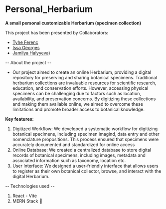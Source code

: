 # Personal_Herbarium
**A small personal customizable Herbarium (specimen collection)**

This project has been presented by Collaborators:
- [Tyhe Ferenc](https://github.com/MEINNASTIE)
- [Issa Georges](https://github.com/issageorges)
- [Jamilya Halyyeva](https://github.com/JamilyaHalyyeva))

-- About the project --
- Our project aimed to create an online Herbarium, providing a digital repository for preserving and sharing botanical specimens. Traditional herbarium collections are invaluable resources for scientific research, education, and conservation efforts. However, accessing physical specimens can be challenging due to factors such as location, availability, and preservation concerns. By digitizing these collections and making them available online, we aimed to overcome these limitations and promote broader access to botanical knowledge. 

**Key features:**
1. Digitized Workflow: We developed a systematic workflow for digitizing botanical specimens, including specimen imagind, data entry and other nomenclature propositions. This process ensured that specimens were accurately documented and standardized for online access
2. Online Database: We created a centralized database to store digital records of botanical specimens, including images, metadata and associated information such as taxonomy, location etc.
3. User Interface: We designed a user-friendly interface that allows users to register as their own botanical collector, browse, and interact with the digital Herbarium. 


-- Technologies used --
1. React - Vite
2. MERN Stack
:green_heart:
